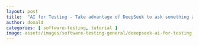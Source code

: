 ```yaml
---
layout: post
title:  "AI for Testing - Take advantage of DeepSeek to ask something about Testing"
author: donald
categories: [ software-testing, tutorial ]
image: assets/images/software-testing-general/deeepseek-ai-for-testing.png
---
```



